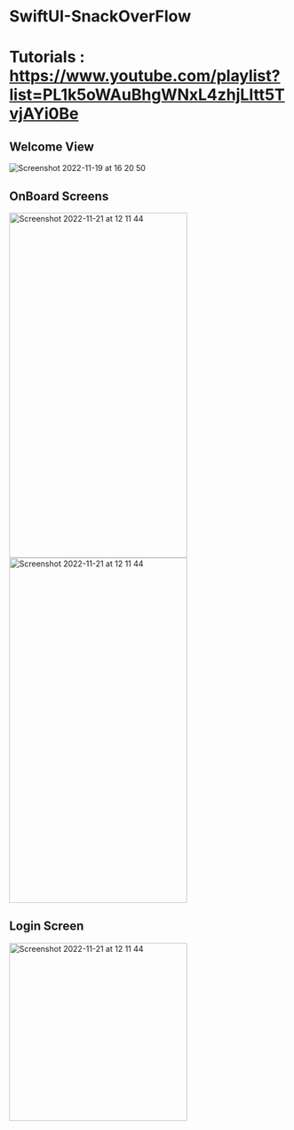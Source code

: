 # SwiftUI-SnackOverFlow

# Tutorials : https://www.youtube.com/playlist?list=PL1k5oWAuBhgWNxL4zhjLItt5TvjAYi0Be

## Welcome View
![Screenshot 2022-11-19 at 16 20 50](https://user-images.githubusercontent.com/103585596/202852921-b6a79ac0-917b-4c8e-bf63-a55516943238.png)

## OnBoard Screens
<div>
<img width="320" height="620px" alt="Screenshot 2022-11-21 at 12 11 44" src="https://user-images.githubusercontent.com/103585596/203003622-54b4cd95-84ec-471a-a7b4-1f7cf35a436d.png">
<img width="320" height="620px" alt="Screenshot 2022-11-21 at 12 11 44" src="https://user-images.githubusercontent.com/103585596/203003643-4b6c6963-5518-4711-bc62-c0db5903ede0.png">
</div>

## Login Screen

<img width="320" alt="Screenshot 2022-11-21 at 12 11 44" src="https://user-images.githubusercontent.com/103585596/203010954-d5722710-1120-4910-8fd9-78e2e0480ccb.png">
